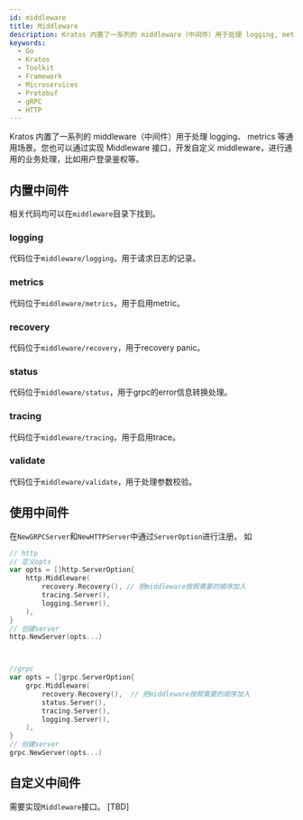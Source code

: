 ```yaml
---
id: middleware
title: Middleware
description: Kratos 内置了一系列的 middleware（中间件）用于处理 logging, metrics 等通用场景。您也可以通过实现 Middleware 接口，开发自定义 middleware，进行通用的业务处理，比如用户登录鉴权等。
keywords:
  - Go
  - Kratos
  - Toolkit
  - Framework
  - Microservices
  - Protobuf
  - gRPC
  - HTTP
---
```

Kratos 内置了一系列的 middleware（中间件）用于处理 logging、 metrics 等通用场景。您也可以通过实现 Middleware 接口，开发自定义 middleware，进行通用的业务处理，比如用户登录鉴权等。

## 内置中间件
相关代码均可以在`middleware`目录下找到。

### logging
代码位于`middleware/logging`，用于请求日志的记录。

### metrics
代码位于`middleware/metrics`，用于启用metric。

### recovery
代码位于`middleware/recovery`，用于recovery panic。

### status
代码位于`middleware/status`，用于grpc的error信息转换处理。

### tracing
代码位于`middleware/tracing`，用于启用trace。

### validate
代码位于`middleware/validate`，用于处理参数校验。

### 

## 使用中间件
在`NewGRPCServer`和`NewHTTPServer`中通过`ServerOption`进行注册。
如
```go
// http
// 定义opts
var opts = []http.ServerOption{
	http.Middleware(
		recovery.Recovery(), // 把middleware按照需要的顺序加入
		tracing.Server(),
		logging.Server(),
	),
}
// 创建server
http.NewServer(opts...)



//grpc
var opts = []grpc.ServerOption{
	grpc.Middleware(
		recovery.Recovery(),  // 把middleware按照需要的顺序加入
		status.Server(),
		tracing.Server(),
		logging.Server(),
	),
}
// 创建server
grpc.NewServer(opts...)

```


## 自定义中间件
需要实现`Middleware`接口。
[TBD]
